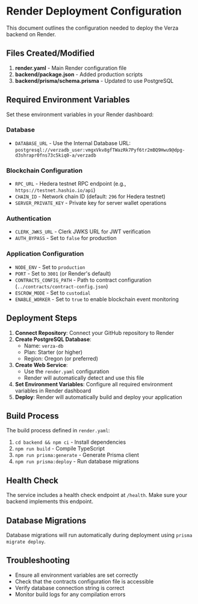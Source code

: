 # Render Deployment Configuration

This document outlines the configuration needed to deploy the Verza backend on Render.

## Files Created/Modified

1. **render.yaml** - Main Render configuration file
2. **backend/package.json** - Added production scripts
3. **backend/prisma/schema.prisma** - Updated to use PostgreSQL

## Required Environment Variables

Set these environment variables in your Render dashboard:

### Database
- `DATABASE_URL` - Use the Internal Database URL: `postgresql://verzadb_user:vmgxVkv8gfTWazRk7Pyf6tr2mBQ9Hwu9@dpg-d3shrapr0fns73c5kiq0-a/verzadb`

### Blockchain Configuration
- `RPC_URL` - Hedera testnet RPC endpoint (e.g., `https://testnet.hashio.io/api`)
- `CHAIN_ID` - Network chain ID (default: `296` for Hedera testnet)
- `SERVER_PRIVATE_KEY` - Private key for server wallet operations

### Authentication
- `CLERK_JWKS_URL` - Clerk JWKS URL for JWT verification
- `AUTH_BYPASS` - Set to `false` for production

### Application Configuration
- `NODE_ENV` - Set to `production`
- `PORT` - Set to `3001` (or Render's default)
- `CONTRACTS_CONFIG_PATH` - Path to contract configuration (`../contracts/contract-config.json`)
- `ESCROW_MODE` - Set to `custodial`
- `ENABLE_WORKER` - Set to `true` to enable blockchain event monitoring

## Deployment Steps

1. **Connect Repository**: Connect your GitHub repository to Render
2. **Create PostgreSQL Database**: 
   - Name: `verza-db`
   - Plan: Starter (or higher)
   - Region: Oregon (or preferred)
3. **Create Web Service**:
   - Use the `render.yaml` configuration
   - Render will automatically detect and use this file
4. **Set Environment Variables**: Configure all required environment variables in Render dashboard
5. **Deploy**: Render will automatically build and deploy your application

## Build Process

The build process defined in `render.yaml`:
1. `cd backend && npm ci` - Install dependencies
2. `npm run build` - Compile TypeScript
3. `npm run prisma:generate` - Generate Prisma client
4. `npm run prisma:deploy` - Run database migrations

## Health Check

The service includes a health check endpoint at `/health`. Make sure your backend implements this endpoint.

## Database Migrations

Database migrations will run automatically during deployment using `prisma migrate deploy`.

## Troubleshooting

- Ensure all environment variables are set correctly
- Check that the contracts configuration file is accessible
- Verify database connection string is correct
- Monitor build logs for any compilation errors